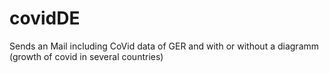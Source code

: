 # covidDE
Sends an Mail including CoVid data of GER and with or without a diagramm (growth of covid in several countries)
